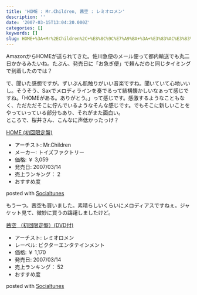 ```yaml
---
title: 'HOME : Mr.Children, 茜空 : レミオロメン'
description: ''
date: '2007-03-15T13:04:20.000Z'
categories: []
keywords: []
slug: HOME+%3A+Mr%2EChildren%2C+%E8%8C%9C%E7%A9%BA+%3A+%E3%83%AC%E3%83%9F%E3%82%AA%E3%83%AD%E3%83%A1%E3%83%B3
---
```

AmazonからHOMEが送られてきた。佐川急便のメール便って都内輸送でも丸二日かかるみたいね。たぶん、発売日に「お急ぎ便」で頼んだのと同じタイミングで到着したのでは？

で、聞いた感想ですが。ずいぶん肌触りがいい音楽ですね。聞いていて心地いいし。そうそう、Saxでメロディラインを奏でるって結構懐かしいなぁって感じですね。「HOMEがある。ありがとう。」って感じです。感激するようなこともなく、ただただそこに佇んでいるようなそんな感じです。でもそこに新しいことをやっていっている部分もあり、それがまた面白い。  
ところで、桜井さん、こんなに声低かったっけ？

[HOME (初回限定盤)](http://www.amazon.co.jp/exec/obidos/ASIN/B000FQ5FF4/mrchildrenonl-22/ref=nosim "HOME (初回限定盤)")

*   アーチスト: Mr.Children
*   メーカー: トイズファクトリー
*   価格: ￥ 3,059
*   発売日: 2007/03/14
*   売上ランキング： 2
*   おすすめ度

posted with [Socialtunes](http://socialtunes.net)

もう一つ。茜空も買いました。素晴らしいくらいにメロディアスですねぇ。ジャケット見て、微妙に買うの躊躇しましたけど。

[茜空 （初回限定盤）(DVD付)](http://www.amazon.co.jp/exec/obidos/ASIN/B000N8BLXO/mrchildrenonl-22/ref=nosim "茜空 （初回限定盤）(DVD付)")

*   アーチスト: レミオロメン
*   レーベル: ビクターエンタテインメント
*   価格: ￥ 1,170
*   発売日: 2007/03/14
*   売上ランキング： 52
*   おすすめ度

posted with [Socialtunes](http://socialtunes.net)